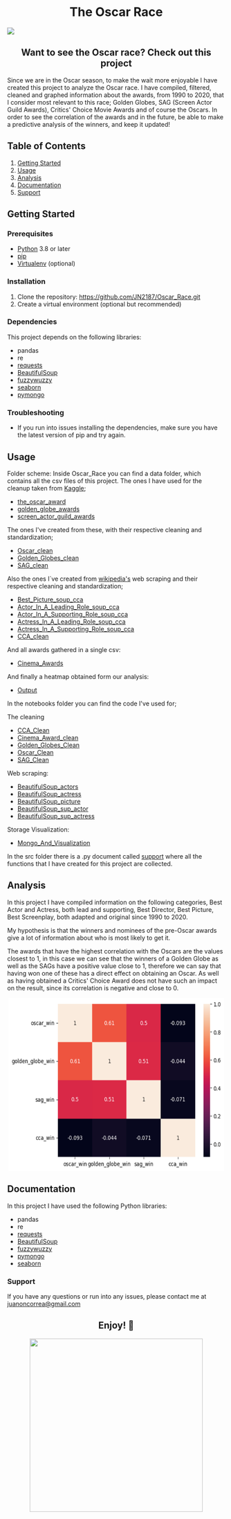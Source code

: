# <center> The Oscar Race </center>



<center><img src= "https://www.towncenterzumpango.com.mx/wp-content/uploads/2020/01/premios-oscar-2020.jpg" style="display: block; margin: 0 auto;"></center>

## <center> Want to see the Oscar race? Check out this project </center>

Since we are in the Oscar season, to make the wait more enjoyable I have created this project to analyze the Oscar race. I have compiled, filtered, cleaned and graphed information about the awards, from 1990 to 2020, that I consider most relevant to this race; Golden Globes, SAG (Screen Actor Guild Awards), Critics' Choice Movie Awards and of course the Oscars. In order to see the correlation of the awards and in the future, be able to make a predictive analysis of the winners, and keep it updated!

## Table of Contents
1. [Getting Started](#getting-started)
2. [Usage](#usage)
3. [Analysis](#analysis)
4. [Documentation](#documentation)
5. [Support](#support)

## Getting Started

### Prerequisites

- [Python](https://www.python.org/downloads/) 3.8 or later
- [pip](https://pip.pypa.io/en/stable/installation/)
- [Virtualenv](https://virtualenv.pypa.io/en/latest/) (optional)

### Installation

1. Clone the repository:
https://github.com/JN2187/Oscar_Race.git
2. Create a virtual environment (optional but recommended)

### Dependencies

This project depends on the following libraries:
- pandas
- re
- [requests](https://pypi.org/project/requests/)
- [BeautifulSoup](https://pypi.org/project/beautifulsoup4/)
- [fuzzywuzzy](https://pypi.org/project/fuzzywuzzy/)
- [seaborn](https://pypi.org/project/seaborn/)
- [pymongo](https://pypi.org/project/pymongo/)

### Troubleshooting

- If you run into issues installing the dependencies, make sure you have the latest version of pip and try again.


## Usage

Folder scheme: Inside Oscar_Race you can find a data folder, which contains all the csv files of this project. The ones I have used for the cleanup taken from [Kaggle](https://www.kaggle.com/);
- [the_oscar_award](https://www.kaggle.com/datasets/unanimad/the-oscar-award)
- [golden_globe_awards](https://www.kaggle.com/datasets/unanimad/golden-globe-awards)
- [screen_actor_guild_awards](https://www.kaggle.com/datasets/unanimad/screen-actors-guild-awards)

The ones I've created from these, with their respective cleaning and standardization;
- [Oscar_clean](data/Oscar_clean.csv)
- [Golden_Globes_clean](data/Golden_Globes_clean.csv)
- [SAG_clean](data/AG_clean.csv)

Also the ones I´ve created from [wikipedia's](https://en.wikipedia.org/wiki/Critics%27_Choice_Movie_Awards#Categories) web scraping and their respective cleaning and standardization;
- [Best_Picture_soup_cca](data/Best_Picture_soup_cca.csv)
- [Actor_In_A_Leading_Role_soup_cca](data/Actor_In_A_Leading_Role_soup_cca.csv)
- [Actor_In_A_Supporting_Role_soup_cca](data/Actor_In_A_Supporting_Role_soup_cca.csv)
- [Actress_In_A_Leading_Role_soup_cca](data/Actress_In_A_Leading_Role_soup_cca.csv)
- [Actress_In_A_Supporting_Role_soup_cca](data/Actress_In_A_Supporting_Role_soup_cca.csv)
- [CCA_clean](data/CCA_clean.csv)

And all awards gathered in a single csv:
- [Cinema_Awards](data/Cinema_Awards.csv)

And finally a heatmap obtained form our analysis:
- [Output](data/output.png)

In the notebooks folder you can find the code I've used for;

The cleaning
- [CCA_Clean](notebooks/CCA_Clean.ipynb)
- [Cinema_Award_clean](notebooks/Cinema_Award_clean.ipynb)
- [Golden_Globes_Clean](notebooks/Golden_Globes_Clean.ipynb)
- [Oscar_Clean](notebooks/Oscar_Clean.ipynb)
- [SAG_Clean](notebooks/SAG_Clean.ipynb)

Web scraping:
- [BeautifulSoup_actors](notebooks/BeautifulSoup_actors.ipynb)
- [BeautifulSoup_actress](notebooks/BeautifulSoup_actress.ipynb)
- [BeautifulSoup_picture](notebooks/BeautifulSoup_picture.ipynb)
- [BeautifulSoup_sup_actor](notebooks/BeautifulSoup_sup_actor.ipynb)
- [BeautifulSoup_sup_actress](notebooks/BeautifulSoup_sup_actress.ipynb)

Storage Visualization:
- [Mongo_And_Visualization](notebooks/Mongo_And_Visualization.ipynb)


In the src folder there is a .py document called [support](src/support.py) where all the functions that I have created for this project are collected.


## Analysis

In this project I have compiled information on the following categories, Best Actor and Actress, both lead and supporting, Best Director, Best Picture, Best Screenplay, both adapted and original since 1990 to 2020.

My hypothesis is that the winners and nominees of the pre-Oscar awards give a lot of information about who is most likely to get it.

The awards that have the highest correlation with the Oscars are the values closest to 1, in this case we can see that the winners of a Golden Globe as well as the SAGs have a positive value close to 1, therefore we can say that having won one of these has a direct effect on obtaining an Oscar. As well as having obtained a Critics' Choice Award does not have such an impact on the result, since its correlation is negative and close to 0.

<center><img src= "data/output.png" width="500" height="400"style="display: block; margin: 0 auto;"></center>

## Documentation

In this project I have used the following Python libraries: 
- pandas
- re
- [requests](https://pypi.org/project/requests/)
- [BeautifulSoup](https://pypi.org/project/beautifulsoup4/)
- [fuzzywuzzy](https://pypi.org/project/fuzzywuzzy/)
- [pymongo](https://pypi.org/project/pymongo/)
- [seaborn](https://pypi.org/project/seaborn/)

### Support

If you have any questions or run into any issues, please contact me at juanoncorrea@gmail.com

## <center>Enjoy! 🙌</center>
<center><img src="https://media2.giphy.com/media/AbDCwAI2xTwTm/giphy.gif?cid=790b761162ebc2b65306a1767bceffddf4021c5583ae566e&rid=giphy.gif&ct=g" width="400" height="400" style="display: block; margin: 0 auto;"></center>
